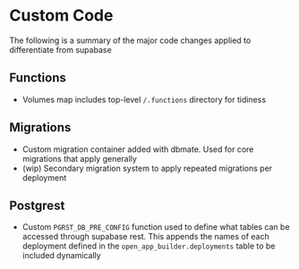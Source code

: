 # Custom Code

The following is a summary of the major code changes applied to differentiate from supabase

## Functions
- Volumes map includes top-level `/.functions` directory for tidiness

## Migrations
- Custom migration container added with dbmate. Used for core migrations that apply generally
- (wip) Secondary migration system to apply repeated migrations per deployment

## Postgrest
- Custom `PGRST_DB_PRE_CONFIG` function used to define what tables can be accessed through supabase rest.
This appends the names of each deployment defined in the `open_app_builder.deployments` table to be included dynamically 